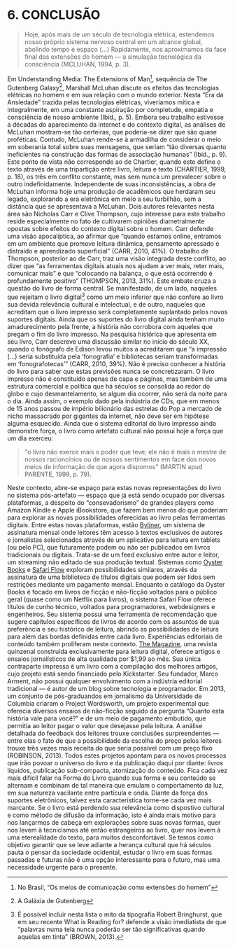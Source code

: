 # 6. CONCLUSÃO

>Hoje, após mais de um século de tecnologia elétrica, estendemos nosso próprio sistema nervoso central em um alcance global, abolindo tempo e espaço (...) Rapidamente, nos aproximamos da fase final das extensões do homem — a simulação tecnológica da consciência (MCLUHAN, 1994, p. 3).

Em Understanding Media: The Extensions of Man[^57], sequência de The Gutenberg Galaxy[^58], Marshall McLuhan discute os efeitos das tecnologias elétricas no homem e em sua relação com o mundo exterior. Nesta “Era da Ansiedade” trazida pelas tecnologias elétricas, viveríamos mítica e integralmente, em uma constante aspiração por completude, empatia e consciência de nosso ambiente (Ibid., p. 5). 
Embora seu trabalho estivesse a décadas do aparecimento da internet e do contexto digital, as análises de McLuhan mostram-se tão certeiras, que poderia-se dizer que são quase proféticas. Contudo, McLuhan rende-se à armadilha de considerar o meio em soberania total sobre suas mensagens, que seriam “tão diversas quanto ineficientes na construção das formas de associação humanas” (Ibid., p. 9). Este ponto de vista não corresponde ao de Chartier, quando este define o texto através de uma tripartição entre livro, leitura e texto (CHARTIER, 1999, p. 18), os três em conflito constante, mas sem nunca um prevalecer sobre o outro indefinidamente.
Independente de suas inconsistências, a obra de McLuhan informa hoje uma produção de acadêmicos que herdaram seu legado, explorando a era eletrônica em meio a seu turbilhão, sem a distância que se apresentava a McLuhan. Dois autores relevantes nesta área são Nicholas Carr e Clive Thompson, cujo interesse para este trabalho reside especialmente no fato de cultivarem opiniões diametralmente opostas sobre efeitos do contexto digital sobre o homem.
Carr defende uma visão apocalíptica, ao afirmar que “quando estamos online, entramos em um ambiente que promove leitura dinâmica, pensamento apressado e distraído e aprendizado superficial” (CARR, 2010, 41%). O trabalho de Thompson, posterior ao de Carr, traz uma visão integrada deste conflito, ao dizer que “as ferramentas digitais atuais nos ajudam a ver mais, reter mais, comunicar mais” e que “colocando na balança, o que está ocorrendo é profundamente positivo” (THOMPSON, 2013, 31%).
Este embate cruza a questão do livro de forma central. Se manifestado, de um lado, naqueles que rejeitam o livro digital[^59] como um meio inferior que não confere ao livro sua devida relevância cultural e intelectual, e de outro, naqueles que acreditam que o livro impresso será completamente suplantado pelos novos suportes digitais. 
Ainda que os suportes do livro digital ainda tenham muito amadurecimento pela frente, a história não corrobora com aqueles que pregam o fim do livro impresso. Na pesquisa histórica que apresenta em seu livro, Carr descreve uma discussão similar no início do século XX, quando o fonógrafo de Edison levou muitos a acreditarem que “a impressão (...) seria substituída pela ‘fonografia’ e bibliotecas seriam transformadas em ‘fonografotecas’” (CARR, 2010, 39%). Não é preciso conhecer a história do livro para saber que estas previsões nunca se concretizaram. O livro impresso não é constituído apenas de capa e páginas, mas também de uma estrutura comercial e política que há séculos se consolida ao redor do globo e cujo desmantelamento, se algum dia ocorrer, não será da noite para o dia. 
Ainda assim, o exemplo dado pela indústria de CDs, que em menos de 15 anos passou de império bilionário das estrelas do Pop a mercado de nicho massacrado por gigantes da internet, não deve ser em hipótese alguma esquecido. Ainda que o sistema editorial do livro impresso ainda demonstre força, o livro como artefato cultural não possui hoje a força que um dia exerceu:
>"o livro não exerce mais o poder que teve; ele não é mais o mestre de nossos racioncínios ou de nossos sentimentos em face dos novos meios de informação de que agora dispomos" (MARTIN apud PARENTE, 1999, p. 79).

Neste contexto, abre-se espaço para estas novas representações do livro no sistema pós-artefato — espaço que já está sendo ocupado por diversas plataformas, a despeito do “consevadorismo” de grandes players como Amazon Kindle e Apple iBookstore, que fazem bem menos do que poderiam para explorar as novas possibilidades oferecidas ao livro pelas ferramentas digitais.
Entre estas novas plataformas, estão [Byliner](http://www.byliner.com), um sistema de assinatura mensal onde leitores têm acesso à textos exclusivos de autores e jornalistas selecionados através de um aplicativo para leitura em tablets (ou pelo PC), que futuramente podem ou não ser publicados em livros tradicionais ou digitais. Trata-se de um feed exclusivo entre autor e leitor, um streaming não editado de sua produção textual.
Sistemas como [Oyster Books](https://www.oysterbooks.com/) e [Safari Flow](http://safariflow.com/) exploram possibilidades similares, através da assinatura de uma biblioteca de títulos digitais que podem ser lidos sem restrições mediante um pagamento mensal. Enquanto o catálogo da Oyster Books é focado em livros de ficção e não-ficção voltados para o público geral (quase como um Netflix para livros), o sistema Safari Flow oferece títulos de cunho técnico, voltados para programadores, webdesigners e engenheiros. Seu sistema possui uma ferramenta de recomendação que sugere capítulos específicos de livros de acordo com os assuntos de sua preferência e seu histórico de leitura, abrindo as possibilidades de leitura para além das bordas definidas entre cada livro.
Experiências editoriais de conteúdo também proliferam neste contexto. [The Magazine](http://the-magazine.org), uma revista quinzenal construída exclusivamente para leitura digital, oferece artigos e ensaios jornalísticos de alta qualidade por $1,99 ao mês. Sua única contraparte impressa é um livro com a compilação dos melhores artigos, cujo projeto está sendo financiado pelo Kickstarter. Seu fundador, Marco Arment, não possui qualquer envolvimento com a indústria editorial tradicional — é autor de um blog sobre tecnologia e programador.
Em 2013, um conjunto de pós-graduandos em jornalismo da Universidade de Columbia criaram o Project Wordsworth, um projeto experimental que oferecia diversos ensaios de não-ficção seguido da pergunta “Quanto esta história vale para você?” e de um meio de pagamento embutido, que permitia ao leitor pagar o valor que desejasse pela leitura. A análise detalhada do feedback dos leitores trouxe conclusões surpreendentes — entre elas o fato de que a possibilidade da escolha do preço pelos leitores trouxe três vezes mais receita do que seria possível com um preço fixo (ROBINSON, 2013).
Todos estes projetos apontam para os novos processos que irão povoar o universo do livro e da publicação daqui por diante: livros líquidos, publicação sub-compacta, atomização do conteúdo. Fica cada vez mais difícil falar na Forma do Livro quando sua forma e seu conteúdo se alternam e combinam de tal maneira que emulam o comportamento da luz, em sua natureza vacilante entre partícula e onda. Diante da força dos suportes eletrônicos, talvez esta característica torne-se cada vez mais marcante.
Se o livro está perdendo sua relevância como dispostivo cultural e como método de difusão da informação, isto é ainda mais motivo para nos lançarmos de cabeça em explorações sobre suas novas formas, quer nos levem à tecnicismos até então estrangeiros ao livro, quer nos levem à uma eterealidade do texto, para muitos desconfortável. Se temos como objetivo garantir que se leve adiante a herança cultural que há séculos pauta o pensar da sociedade ocidental, estudar o livro em suas formas passadas e futuras não é uma opção interessante para o futuro, mas uma necessidade urgente para o presente. 


[^57]: No Brasil, “Os meios de comunicação como extensões do homem”

[^58]: A Galáxia de Gutenberg

[^59]: É possível incluir nesta lista o mito da tipografia Robert Bringhurst, que em seu recente What is Reading for? defende a visão imediatista de que “palavras numa tela nunca poderão ser tão significativas quando aquelas em tinta” (BROWN, 2013).
